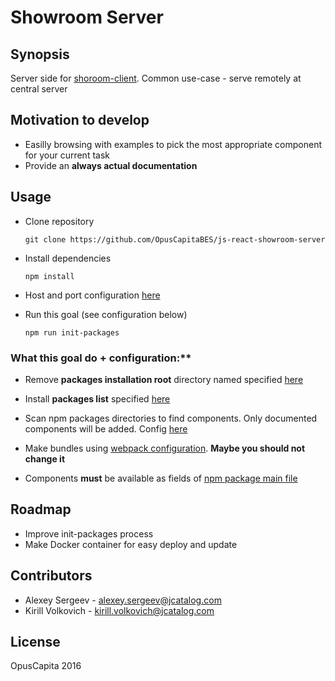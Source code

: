 # Showroom Server

## Synopsis

Server side for [shoroom-client](https://github.com/OpusCapitaBES/js-react-showroom-client).
Common use-case - serve remotely at central server

## Motivation to develop

* Easilly browsing with examples to pick the most appropriate component for your current task
* Provide an **always actual documentation**

## Usage

* Clone repository

  ```shell
  git clone https://github.com/OpusCapitaBES/js-react-showroom-server
  ```
  
* Install dependencies

  ```shell
  npm install
  ```
  
* Host and port configuration [here](./serverConfig.js)

* Run this goal (see configuration below)

  ```shell
  npm run init-packages
  ```
  
### What this goal do + configuration:**
  
  * Remove **packages installation root** directory named specified [here](./src/tools/npm-installer/config.js)
  
  * Install **packages list** specified [here](./src/tools/npm-installer/config.js)
  
  * Scan npm packages directories to find components. Only documented components will be added. Config [here](./src/tools/npm-scanner/config.js)
  
  * Make bundles using [webpack configuration](./src/tools/npm-bundler/webpack.config.js). **Maybe you should not change it**
  
  * Components **must** be available as fields of [npm package main file](https://docs.npmjs.com/files/package.json#main)

## Roadmap

* Improve init-packages process
* Make Docker container for easy deploy and update

## Contributors

* Alexey Sergeev - [alexey.sergeev@jcatalog.com](alexey.sergeev@jcatalog.com)
* Kirill Volkovich - [kirill.volkovich@jcatalog.com](kirill.volkovich@jcatalog.com)

## License

OpusCapita 2016
